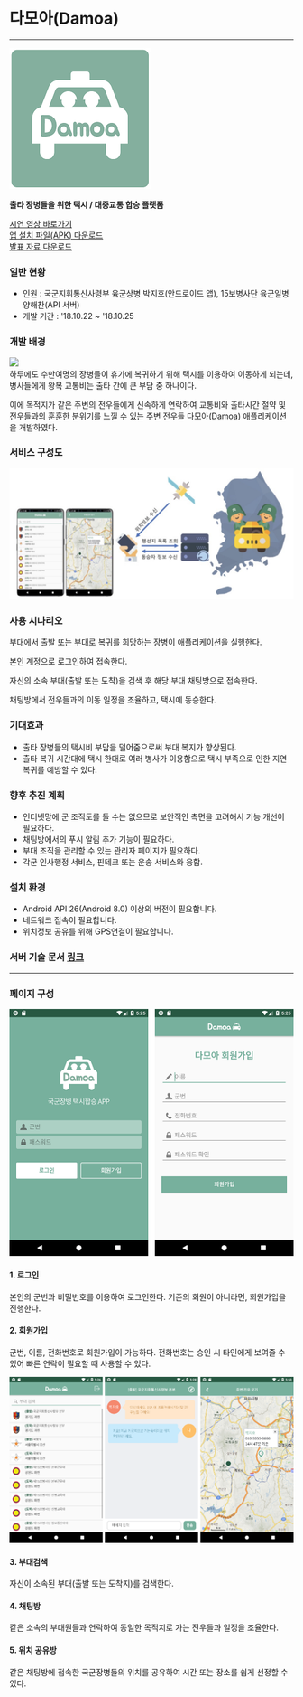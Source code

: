 # 다모아(Damoa)
---
![](./docs/splash.png)  


**출타 장병들을 위한 택시 / 대중교통 합승 플랫폼**

[시연 영상 바로가기](https://youtu.be/p-DyMTscsSk)  
[앱 설치 파일(APK) 다운로드](http://download.live2skull.net/damoa.apk)  
[발표 자료 다운로드](http://download.live2skull.net/damoa.apk)  

### 일반 현황
 - 인원 : 국군지휘통신사령부 육군상병 박지호(안드로이드 앱), 15보병사단 육군일병 양해찬(API 서버)
 - 개발 기간 : '18.10.22 ~ '18.10.25

### 개발 배경
![](./docs/background.png)  
하루에도 수만여명의 장병들이 휴가에 복귀하기 위해 택시를 이용하여 이동하게 되는데, 병사들에게 왕복 교통비는 출타 간에 큰 부담 중 하나이다.

이에 목적지가 같은 주변의 전우들에게 신속하게 연락하여 교통비와 출타시간 절약 및 전우들과의 훈훈한 분위기를 느낄 수 있는 주변 전우들 다모아(Damoa) 애플리케이션을 개발하였다.  



### 서비스 구성도
![](./docs/paint.jpg)  


### 사용 시나리오

부대에서 출발 또는 부대로 복귀를 희망하는 장병이 애플리케이션을 실행한다.

본인 계정으로 로그인하여 접속한다.

자신의 소속 부대(출발 또는 도착)을 검색 후 해당 부대 채팅방으로 접속한다.

채팅방에서 전우들과의 이동 일정을 조율하고, 택시에 동승한다.

### 기대효과

 - 출타 장병들의 택시비 부담을 덜어줌으로써 부대 복지가 향상된다.
 - 출타 복귀 시간대에 택시 한대로 여러 병사가 이용함으로 택시 부족으로 인한 지연복귀를 예방할 수 있다.

### 향후 추진 계획

 - 인터넷망에 군 조직도를 둘 수는 없으므로 보안적인 측면을 고려해서 기능 개선이 필요하다.
 - 채팅방에서의 푸시 알림 추가 기능이 필요하다.
 - 부대 조직을 관리할 수 있는 관리자 페이지가 필요하다.
 - 각군 인사행정 서비스, 핀테크 또는 운송 서비스와 융합.


### 설치 환경
 - Android API 26(Android 8.0) 이상의 버전이 필요합니다.
 - 네트워크 접속이 필요합니다.
 - 위치정보 공유를 위해 GPS연결이 필요합니다.

### 서버 기술 문서 [링크](/damoa-server/readme.md)


---


### 페이지 구성
![](./docs/1.png)
#### 1. 로그인 

본인의 군번과 비밀번호를 이용하여 로그인한다. 기존의 회원이 아니라면, 회원가입을 진행한다.

#### 2. 회원가입 

군번, 이름, 전화번호로 회원가입이 가능하다. 전화번호는 승인 시 타인에게 보여줄 수 있어 빠른 연락이 필요할 때 사용할 수 있다.

![](./docs/2.png)

#### 3. 부대검색 

자신이 소속된 부대(출발 또는 도착지)를 검색한다.

#### 4. 채팅방 

같은 소속의 부대원들과 연락하여 동일한 목적지로 가는 전우들과 일정을 조율한다.

#### 5. 위치 공유방

같은 채팅방에 접속한 국군장병들의 위치를 공유하여 시간 또는 장소를 쉽게 선정할 수 있다.

